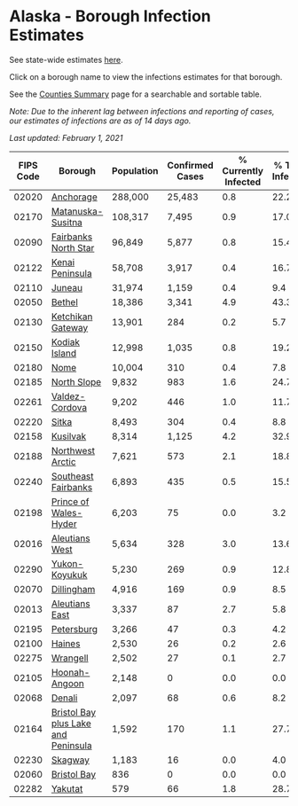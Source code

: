 # Alaska - Borough Infection Estimates

See state-wide estimates [here](/infections/us-ak).

Click on a borough name to view the infections estimates for that borough.

See the [Counties Summary](/infections/summary-counties) page for a searchable and sortable table.

*Note: Due to the inherent lag between infections and reporting of cases, our estimates of infections are as of 14 days ago.*

*Last updated: February 1, 2021*

|   FIPS Code |                                                                    Borough |   Population |   Confirmed Cases |   % Currently Infected |   % Total Infected |
|-------------|----------------------------------------------------------------------------|--------------|-------------------|------------------------|--------------------|
|       02020 |                                                     [Anchorage](anchorage) |      288,000 |            25,483 |                    0.8 |               22.2 |
|       02170 |                                     [Matanuska-Susitna](matanuska-susitna) |      108,317 |             7,495 |                    0.9 |               17.0 |
|       02090 |                               [Fairbanks North Star](fairbanks-north-star) |       96,849 |             5,877 |                    0.8 |               15.4 |
|       02122 |                                         [Kenai Peninsula](kenai-peninsula) |       58,708 |             3,917 |                    0.4 |               16.7 |
|       02110 |                                                           [Juneau](juneau) |       31,974 |             1,159 |                    0.4 |                9.4 |
|       02050 |                                                           [Bethel](bethel) |       18,386 |             3,341 |                    4.9 |               43.3 |
|       02130 |                                     [Ketchikan Gateway](ketchikan-gateway) |       13,901 |               284 |                    0.2 |                5.7 |
|       02150 |                                             [Kodiak Island](kodiak-island) |       12,998 |             1,035 |                    0.8 |               19.2 |
|       02180 |                                                               [Nome](nome) |       10,004 |               310 |                    0.4 |                7.8 |
|       02185 |                                                 [North Slope](north-slope) |        9,832 |               983 |                    1.6 |               24.7 |
|       02261 |                                           [Valdez-Cordova](valdez-cordova) |        9,202 |               446 |                    1.0 |               11.7 |
|       02220 |                                                             [Sitka](sitka) |        8,493 |               304 |                    0.4 |                8.8 |
|       02158 |                                                       [Kusilvak](kusilvak) |        8,314 |             1,125 |                    4.2 |               32.9 |
|       02188 |                                       [Northwest Arctic](northwest-arctic) |        7,621 |               573 |                    2.1 |               18.8 |
|       02240 |                                 [Southeast Fairbanks](southeast-fairbanks) |        6,893 |               435 |                    0.5 |               15.5 |
|       02198 |                             [Prince of Wales-Hyder](prince-of-wales-hyder) |        6,203 |                75 |                    0.0 |                3.2 |
|       02016 |                                           [Aleutians West](aleutians-west) |        5,634 |               328 |                    3.0 |               13.6 |
|       02290 |                                             [Yukon-Koyukuk](yukon-koyukuk) |        5,230 |               269 |                    0.9 |               12.8 |
|       02070 |                                                   [Dillingham](dillingham) |        4,916 |               169 |                    0.9 |                8.5 |
|       02013 |                                           [Aleutians East](aleutians-east) |        3,337 |                87 |                    2.7 |                5.8 |
|       02195 |                                                   [Petersburg](petersburg) |        3,266 |                47 |                    0.3 |                4.2 |
|       02100 |                                                           [Haines](haines) |        2,530 |                26 |                    0.2 |                2.6 |
|       02275 |                                                       [Wrangell](wrangell) |        2,502 |                27 |                    0.1 |                2.7 |
|       02105 |                                             [Hoonah-Angoon](hoonah-angoon) |        2,148 |                 0 |                    0.0 |                0.0 |
|       02068 |                                                           [Denali](denali) |        2,097 |                68 |                    0.6 |                8.2 |
|       02164 | [Bristol Bay plus Lake and Peninsula](bristol-bay-plus-lake-and-peninsula) |        1,592 |               170 |                    1.1 |               27.7 |
|       02230 |                                                         [Skagway](skagway) |        1,183 |                16 |                    0.0 |                4.0 |
|       02060 |                                                 [Bristol Bay](bristol-bay) |          836 |                 0 |                    0.0 |                0.0 |
|       02282 |                                                         [Yakutat](yakutat) |          579 |                66 |                    1.8 |               28.7 |